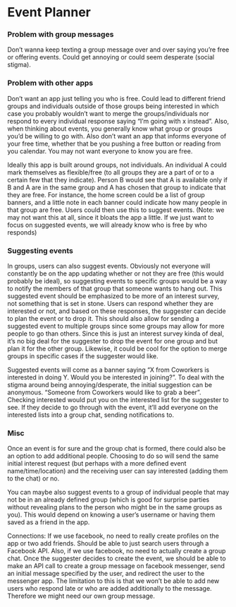 # Event Planner


### Problem with group messages
Don’t wanna keep texting a group message over and over saying you’re free or offering events. Could get annoying or could seem desperate (social stigma). 

### Problem with other apps
Don’t want an app just telling you who is free. Could lead to different friend groups and individuals outside of those groups being interested in which case you probably wouldn’t want to merge the groups/individuals nor respond to every individual response saying “I’m going with x instead”.  Also, when thinking about events, you generally know what group or groups you’d be willing to go with. Also don’t want an app that informs everyone of your free time, whether that be you pushing a free button or reading from you calendar. You may not want everyone to know you are free. 

Ideally this app is built around groups, not individuals. An individual A could mark themselves as flexible/free (to all groups they are a part of or to a certain few that they indicate). Person B would see that A is available only if B and A are in the same group and A has chosen that group to indicate that they are free. For instance, the home screen could be a list of group banners, and a little note in each banner could indicate how many people in that group are free. Users could then use this to suggest events. (Note: we may not want this at all, since it bloats the app a little. If we just want to focus on suggested events, we will already know who is free by who responds)

### Suggesting events
In groups, users can also suggest events. Obviously not everyone will constantly be on the app updating whether or not they are free (this would probably be ideal), so suggesting events to specific groups would be a way to notify the members of that group that someone wants to hang out. This suggested event should be emphasized to be more of an interest survey, not something that is set in stone. Users can respond whether they are interested or not, and based on these responses,  the suggester can decide to plan the event or to drop it. This should also allow for sending a suggested event to multiple groups since some groups may allow for more people to go than others. Since this is just an interest survey kinda of deal, it’s no big deal for the suggester to drop the event for one group and but plan it for the other group. Likewise, it could be cool for the option to merge groups in specific cases if the suggester would like. 

Suggested events will come as a banner saying “X from Coworkers is interested in doing Y. Would you be interested in joining?”. To deal with the stigma around being annoying/desperate, the initial suggestion can be anonymous. “Someone from Coworkers would like to grab a beer”. Checking interested would put you on the interested list for the suggester to see. If they decide to go through with the event, it’ll add everyone on the interested lists into a group chat, sending notifications to. 

### Misc
Once an event is for sure and the group chat is formed, there could also be an option to add additional people. Choosing to do so will send the same initial interest request (but perhaps with a more defined event name/time/location) and the receiving user can say interested (adding them to the chat) or no. 

You can maybe also suggest events to a group of individual people that may not be in an already defined group (which is good for surprise parties without revealing plans to the person who might be in the same groups as you).  This would depend on knowing a user’s username or having them saved as a friend in the app. 

Connections: If we use facebook, no need to really create profiles on the app or two add friends. Should be able to just search users through a Facebook API. Also, if we use facebook, no need to actually create a group chat. Once the suggester decides to create the event, we should be able to make an API call to create a group message on facebook messenger, send an initial message specified by the user, and redirect the user to the messenger app. The limitation to this is that we won’t be able to add new users who respond late or who are added additionally to the message. Therefore we might need our own group message. 
